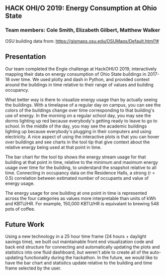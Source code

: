 ## HACK OHI/O 2019: Energy Consumption at Ohio State
### Team members: Cole Smith, Elizabeth Gilbert, Matthew Walker

OSU building data from: https://gismaps.osu.edu/OSUMaps/Default.html?#

## Presentation

Our team completed the Engie challenge at HackOHI/O 2019, interactively mapping their data on energy consumption of Ohio State buildings in 2017-18 over time. We used plotly and dash in Python, and provided context around the buildings in time relative to their range of values and building occupancy. 

What better way is there to visualize energy usage than by actually seeing the buildings. With a timelapse of a regular day on campus, you can see the colors of the buildings change over time corresponding to that building's use of energy. In the morning on a regular school day, you may see the dorms lighting up red because everybody's getting ready to leave to go to school. In the middle of the day, you may see the academic buildings lighting up because everybody's plugging in their computers and using electricity. A nice aspect of using the interactive plots is that you can hover over buildings and see charts in the tool tip that give context about the relative energy being used at that point in time.  

The bar chart for the tool tip shows the energy stream usage for that building at that point in time, relative to the minimum and maximum energy usage over time for the building, to understand the snapshot relative to all time. Connecting in occupancy data on the Residence Halls, a strong (r = 0.5) correlation between estimated number of occupants and value of energy usage. 

The energy usage for one building at one point in time is represented across the four categories as values more interpretable than units of kWh and KBTU/HR. For example, 150,000 KBTU/HR is equivalant to brewing 548 pots of coffee. 

## Future Work

Using a new technology in a 25 hour time frame (24 hours + daylight savings time), we built out maintainable front end visualization code and back end structure for connecting and automatically updating the plots and statistics into one fluid dashboard, but weren't able to create all of the auto-updating functionality during the hackathon. In the future, we would like to have the bar chart and statistics update relative to the building and time frame selected by the user. 